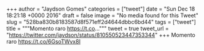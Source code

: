 
+++
author = "Jaydson Gomes"
categories = ["tweet"]
date = "Sun Dec 18 18:21:18 +0000 2016"
draft = false
image = "No media found for this Tweet"
slug = "528ba830b8183587d8f571eff2d4644dbbc6bd44"
tags = ["tweet"]
title = """Momento raro https://t.co..."""
tweet = true
tweet_url = "https://twitter.com/jaydson/status/810550523447353344"
+++
Momento raro https://t.co/6GsoTWvx8I
